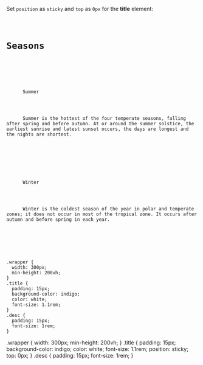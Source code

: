 Set `position` as `sticky`
and `top` as `0px`
for the **title** element:

<codeblock language="css" type="exercise" testMode="fixedInput">
<code>
<panel language="html">
<h1>Seasons</h1>
<div class="wrapper">
  <div>
    <div class="title">
      Summer
    </div>
    <div class="desc">
      Summer is the hottest of the four temperate seasons, falling after spring and before autumn. At or around the summer solstice, the earliest sunrise and latest sunset occurs, the days are longest and the nights are shortest.
    </div>
  </div>
  <div>
    <div class="title">
      Winter
    </div>
    <div class="desc">
      Winter is the coldest season of the year in polar and temperate zones; it does not occur in most of the tropical zone. It occurs after autumn and before spring in each year.
    </div>
  </div>
</div>
</panel>
<panel language="css">
.wrapper {
  width: 300px;
  min-height: 200vh;
}
.title {
  padding: 15px;
  background-color: indigo;
  color: white;
  font-size: 1.1rem;
}
.desc {
  padding: 15px;
  font-size: 1rem;
}
</panel>
</code>

<solution>
.wrapper {
  width: 300px;
  min-height: 200vh;
}
.title {
  padding: 15px;
  background-color: indigo;
  color: white;
  font-size: 1.1rem;
  position: sticky;
  top: 0px;
}
.desc {
  padding: 15px;
  font-size: 1rem;
}
</solution>
</codeblock>